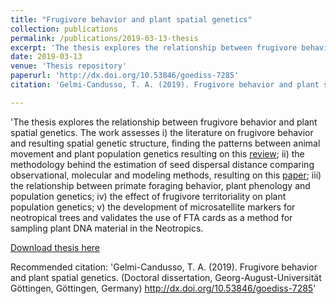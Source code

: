 ```yaml
---
title: "Frugivore behavior and plant spatial genetics"
collection: publications
permalink: /publications/2019-03-13-thesis
excerpt: 'The thesis explores the relationship between frugivore behavior and plant spatial genetics. The work assesses i) the literature on frugivore behavior and resulting spatial genetic structure, finding  the patterns between animal movement and plant population genetics resulting on this [review](https://tgelmi-candusso.github.io/publication/2015-10-01-paper-title-number-3). ii) the methodology behind the estimation of seed dispersal distance comparing observational, molecular and modeling methods, resulting on this [paper](https://tgelmi-candusso.github.io/publication/2010-10-01-paper-title-number-2). iii) the relationship between primate foraging behavior, plant phenology and population genetics iv) the effect of frugivore territoriality on plant population genetics; v) the development of microsatellite markers for neotropical trees and validates the use of FTA cards as a method for sampling plant DNA material in the Neotropics.'
date: 2019-03-13
venue: 'Thesis repository'
paperurl: 'http://dx.doi.org/10.53846/goediss-7285'
citation: 'Gelmi-Candusso, T. A. (2019). Frugivore behavior and plant spatial genetic. <i>Doctorate thesis</i>. http://dx.doi.org/10.53846/goediss-7285'

---
```

'The thesis explores the relationship between frugivore behavior and plant spatial genetics. The work assesses i) the literature on frugivore behavior and resulting spatial genetic structure, finding  the patterns between animal movement and plant population genetics resulting on this [review](https://tgelmi-candusso.github.io/publication/2015-10-01-paper-title-number-3); ii) the methodology behind the estimation of seed dispersal distance comparing observational, molecular and modeling methods, resulting on this [paper](https://tgelmi-candusso.github.io/publication/2010-10-01-paper-title-number-2); iii) the relationship between primate foraging behavior, plant phenology and population genetics; iv) the effect of frugivore territoriality on plant population genetics; v) the development of microsatellite markers for neotropical trees and validates the use of FTA cards as a method for sampling plant DNA material in the Neotropics.

[Download thesis here](http://dx.doi.org/10.53846/goediss-7285)

Recommended citation: 'Gelmi-Candusso, T. A. (2019). Frugivore behavior and plant spatial genetics. (Doctoral dissertation, Georg-August-Universität Göttingen, Göttingen, Germany) http://dx.doi.org/10.53846/goediss-7285'
